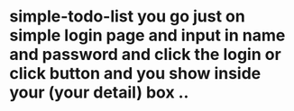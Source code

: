 # simple-todo-list you go just on simple login page and input in name and password and click the login or click button and you show inside your (your detail) box ..